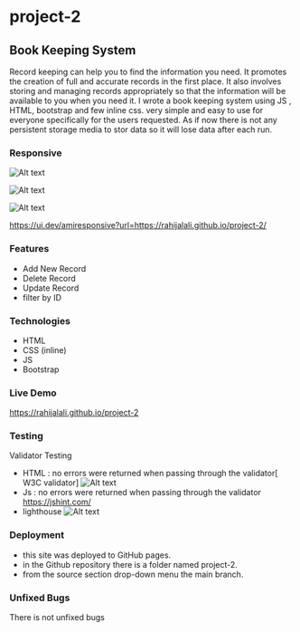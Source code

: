 # project-2

## Book Keeping System

Record keeping can help you to find the information you need. It promotes the creation of full and accurate records in the first place. It also involves storing and managing records appropriately so that the information will be available to you when you need it. I wrote a book keeping system using JS , HTML, bootstrap and few inline css. very simple and easy to use for everyone specifically for the users requested.
As if now there is not any persistent storage media to stor data so it will lose data after each run.

### Responsive

![Alt text](./assets/img/responsive-test.jpg)

![Alt text](./assets/img/ipad.jpg)

![Alt text](./assets/img/phone.jpg)

https://ui.dev/amiresponsive?url=https://rahijalali.github.io/project-2/

### Features

- Add New Record
- Delete Record
- Update Record
- filter by ID

### Technologies

- HTML
- CSS (inline)
- JS
- Bootstrap

### Live Demo

https://rahijalali.github.io/project-2

### Testing

Validator Testing

- HTML : no errors were returned when passing through the validator[ W3C validator]
  ![Alt text](./assets/img/validatorw3.jpg)
- Js : no errors were returned when passing through the validator https://jshint.com/
- lighthouse
  ![Alt text](./assets/img/lighthouse.jpg)

### Deployment

- this site was deployed to GitHub pages.
- in the Github repository there is a folder named project-2.
- from the source section drop-down menu the main branch.

### Unfixed Bugs

There is not unfixed bugs
